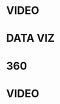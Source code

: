 <div id="first"><h1>VIDEO</h1></div>
<div id="second"><h1>DATA VIZ</h1></div>
<div id="third"><h1>360</h1></div>
<div id="fourth"><h1>VIDEO</h1></div>
